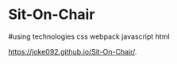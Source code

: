 # Sit-On-Chair

#using technologies
css
webpack
javascript
html

 https://joke092.github.io/Sit-On-Chair/.

